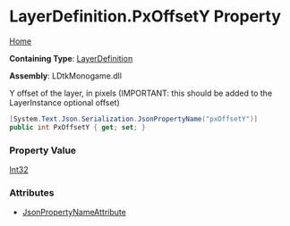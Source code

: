 # LayerDefinition\.PxOffsetY Property

[Home](../../../README.md)

**Containing Type**: [LayerDefinition](../README.md)

**Assembly**: LDtkMonogame\.dll

  
Y offset of the layer, in pixels \(IMPORTANT: this should be added to the LayerInstance
optional offset\)

```csharp
[System.Text.Json.Serialization.JsonPropertyName("pxOffsetY")]
public int PxOffsetY { get; set; }
```

### Property Value

[Int32](https://docs.microsoft.com/en-us/dotnet/api/system.int32)

### Attributes

* [JsonPropertyNameAttribute](https://docs.microsoft.com/en-us/dotnet/api/system.text.json.serialization.jsonpropertynameattribute)

